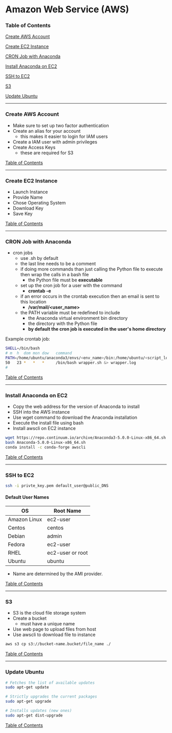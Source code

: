 # Amazon Web Service (AWS)

### <a name="toc"></a>Table of Contents


[Create AWS Account](#create_aws_account)

[Create EC2 Instance](#create_ec2_instance)

[CRON Job with Anaconda](#cron_anaconda)

[Install Anaconda on EC2](#install_anaconda)

[SSH to EC2](#ssh_ec2)

[S3](#s3)

[Update Ubuntu](#update_ubuntu)


---
### <a name="create_aws_account"></a> Create AWS Account
- Make sure to set up two factor authentication
- Create an alias for your account
    - this makes it easier to login for IAM users
- Create a IAM user with admin privileges
- Create Access Keys
    - these are required for S3

[Table of Contents](#toc)


---
### <a name="create_ec2_instance"></a> Create EC2 Instance
- Launch Instance
- Provide Name
- Chose Operating System
- Download Key
- Save Key

[Table of Contents](#toc)


---
### <a name="cron_anaconda"></a> CRON Job with Anaconda
- cron jobs
    - use .sh by default
    - the last line needs to be a comment
    - if doing more commands than just calling the Python file to execute then
    wrap the calls in a bash file
        - the Python file must be **executable**
    - set up the cron job for a user with the command
        - **crontab -e**
    - if an error occurs in the crontab execution then an email is sent to 
    this location
        - **/var/mail/<user_name>**
    - the PATH variable must be redefined to include
        - the Anaconda virtual environment bin directory
        - the directory with the Python file
        - **by default the cron job is executed in the user's home directory**

Example crontab job:    
```bash
SHELL=/bin/bash
# m  h  dom mon dow   command
PATH=/home/ubuntu/anaconda3/envs/<env_name>/bin:/home/ubuntu/<script_loc>:$PATH
50   23 *   *   *     /bin/bash wrapper.sh &> wrapper.log
#
```

[Table of Contents](#toc)


---
### <a name="install_anaconda"></a> Install Anaconda on EC2
- Copy the web address for the version of Anaconda to install
- SSH into the AWS instance
- Use wget command to download the Anaconda installation
- Execute the install file using bash
- Install awscli on EC2 instance

```bash
wget https://repo.continuum.io/archive/Anaconda3-5.0.0-Linux-x86_64.sh
bash Anaconda-5.0.0-Linux-x86_64.sh
conda install -c conda-forge awscli
```

[Table of Contents](#toc)


---
### <a name="ssh_ec2"></a> SSH to EC2
```bash
ssh -i privte_key.pem default_user@public_DNS
```

#### Default User Names
| OS | Root Name |
|----|-----------|
| Amazon Linux | ec2-user |
| Centos | centos |
| Debian | admin |
| Fedora | ec2-user |
| RHEL | ec2-user or root |
| Ubuntu | ubuntu |

- Name are determined by the AMI provider.

[Table of Contents](#toc)


---
### <a name="s3"></a> S3
- S3 is the cloud file storage system
- Create a bucket
    - must have a unique name
- Use web page to upload files from host
- Use awscli to download file to instance

```bash
aws s3 cp s3://bucket-name.bucket/file_name ./
```

[Table of Contents](#toc)


---
### <a name="update_ubuntu"></a> Update Ubuntu
```bash
# Fetches the list of available updates
sudo apt-get update

# Strictly upgrades the current packages
sudo apt-get upgrade

# Installs updates (new ones)
sudo apt-get dist-upgrade
```

[Table of Contents](#toc)

